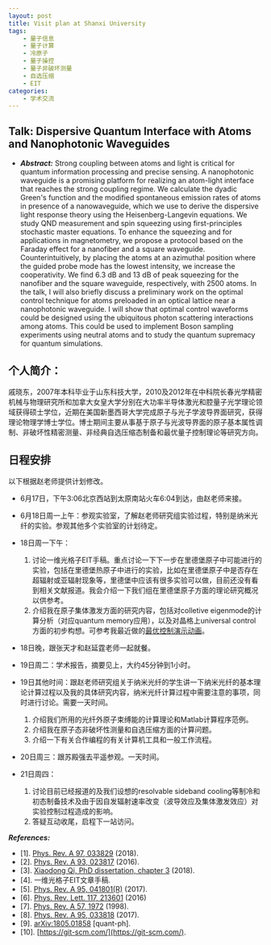 ```yaml
---
layout: post
title: Visit plan at Shanxi University
tags:
    - 量子信息
    - 量子计算
    - 冷原子
    - 量子操控
    - 量子非破坏测量
    - 自选压缩
    - EIT
categories:
    - 学术交流
---
```


## Talk: Dispersive Quantum Interface with Atoms and Nanophotonic Waveguides

+ ***Abstract:*** Strong coupling between atoms and light is critical for quantum information processing and precise sensing. A nanophotonic waveguide is a promising platform for realizing an atom-light interface that reaches the strong coupling regime.
We calculate the dyadic Green's function and the modified spontaneous emission rates of atoms in presence of a nanowaveguide, which we use to derive the dispersive light response theory using the Heisenberg-Langevin equations.
    We study QND measurement and spin squeezing using first-principles stochastic master equations.
    To enhance the squeezing and for applications in magnetometry, we propose a protocol based on the Faraday effect for a nanofiber and a square waveguide. Counterintuitively, by placing the atoms at an azimuthal position where the guided probe mode has the lowest intensity, we increase the cooperativity. We find 6.3  dB and 13 dB of peak squeezing for the nanofiber and the square waveguide, respectively, with 2500 atoms.
    In the talk, I will also briefly discuss a preliminary work on the optimal control technique for atoms preloaded in an optical lattice near a nanophotonic waveguide. I will show that optimal control waveforms could be designed using the ubiquitous photon scattering interactions among atoms. This could be used to implement Boson sampling experiments using neutral atoms and to study the quantum supremacy for quantum simulations.

## 个人简介：
戚晓东，2007年本科毕业于山东科技大学，2010及2012年在中科院长春光学精密机械与物理研究所和加拿大女皇大学分别在大功率半导体激光和腔量子光学理论领域获得硕士学位，近期在美国新墨西哥大学完成原子与光子学波导界面研究，获得理论物理学博士学位。博士期间主要从事基于原子与光波导界面的原子基本属性调制、非破坏性精密测量、非经典自选压缩态制备和最优量子控制理论等研究方向。

## 日程安排
以下根据赵老师提供计划修改。

+ 6月17日，下午3:06北京西站到太原南站火车6:04到达，由赵老师来接。
+ 6月18日周一上午：参观实验室，了解赵老师研究组实验过程，特别是纳米光纤的实验。参观其他多个实验室的计划待定。
+ 18日周一下午：
    1. 讨论一维光格子EIT手稿。重点讨论一下下一步在里德堡原子中可能进行的实验，包括在里德堡热原子中进行的实验，比如在里德堡原子中是否存在超辐射或亚辐射现象等，里德堡中应该有很多实验可以做，目前还没有看到相关文献报道。我会介绍一下我们组在里德堡原子方面的理论研究概况以供参考。
    2. 介绍我在原子集体激发方面的研究内容，包括对colletive eigenmode的计算分析（对应quantum memory应用），以及对晶格上universal control方面的初步构想。可参考我最近做的[最优控制演示动画](https://v.youku.com/v_show/id_XMzY1NjYxOTE2NA.html)。
+ 18日晚，跟张天才和赵延霆老师一起就餐。

+ 19日周二：学术报告，摘要见上，大约45分钟到1小时。
+ 19日其他时间：跟赵老师研究组关于纳米光纤的学生讲一下纳米光纤的基本理论计算过程以及我的具体研究内容，纳米光纤计算过程中需要注意的事项，同时进行讨论。需要一天时间。
    1. 介绍我们所用的光纤外原子束缚能的计算理论和Matlab计算程序范例。
    2. 介绍我在原子态非破坏性测量和自选压缩方面的计算问题。
    3. 介绍一下有关合作编程的有关计算机工具和一般工作流程。
+ 20日周三：跟苏殿强去平遥参观。一天时间。
+ 21日周四：
    1. 讨论目前已经报道的及我们设想的resolvable sideband cooling等制冷和初态制备技术及由于因自发辐射速率改变（波导效应及集体激发效应）对实验控制过程造成的影响。
    2. 答疑互动收尾，启程下一站访问。


***References:***

+ [1]. [Phys. Rev. A 97, 033829](https://dx.doi.org/10.1103/PhysRevA.97.033829) (2018).
+ [2]. [Phys. Rev. A 93, 023817](https://dx.doi.org/10.1103/PhysRevA.93.023817) (2016).
+ [3]. [Xiaodong Qi, PhD dissertation, chapter 3](https://dx.doi.org/10.5281/zenodo.1216258) (2018).
+ [4]. 一维光格子EIT文章手稿.
+ [5]. [Phys. Rev. A 95, 041801(R)](https://journals.aps.org/pra/abstract/10.1103/PhysRevA.95.041801) (2017).
+ [6]. [Phys. Rev. Lett. 117, 213601](https://journals.aps.org/prl/abstract/10.1103/PhysRevLett.117.213601) (2016)
+ [7]. [Phys. Rev. A 57, 1972](https://dx.doi.org/10.1103/PhysRevA.57.1972) (1998).
+ [8]. [Phys. Rev. A 95, 033818](https://link.aps.org/doi/10.1103/PhysRevA.95.033818) (2017).
+ [9]. [arXiv:1805.01858](https://arxiv.org/abs/1805.01858) [quant-ph].
+ [10]. [https://git-scm.com/](https://git-scm.com/).
